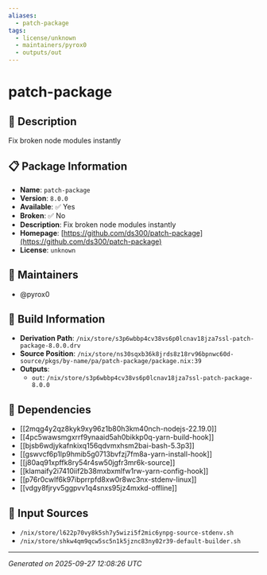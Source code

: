```yaml
---
aliases:
  - patch-package
tags:
  - license/unknown
  - maintainers/pyrox0
  - outputs/out
---
```


# patch-package

## 📝 Description

Fix broken node modules instantly

## 📋 Package Information

- **Name**: `patch-package`
- **Version**: `8.0.0`
- **Available**: ✅ Yes
- **Broken**: ✅ No
- **Description**: Fix broken node modules instantly
- **Homepage**: [https://github.com/ds300/patch-package](https://github.com/ds300/patch-package)
- **License**: `unknown`
## 👥 Maintainers

- @pyrox0


## 🔧 Build Information

- **Derivation Path**: `/nix/store/s3p6wbbp4cv38vs6p0lcnav18jza7ssl-patch-package-8.0.0.drv`
- **Source Position**: `/nix/store/ns30sqxb36k8jrds8z18rv96bpnwc60d-source/pkgs/by-name/pa/patch-package/package.nix:39`
- **Outputs**:
  - `out`:  `/nix/store/s3p6wbbp4cv38vs6p0lcnav18jza7ssl-patch-package-8.0.0`

## 🔗 Dependencies

- [[2mqg4y2qz8kyk9xy96z1b80h3km40nch-nodejs-22.19.0]]
- [[4pc5wawsmgxrrf9ynaaid5ah0bikkp0q-yarn-build-hook]]
- [[bjsb6wdjykafnkixq156qdvmxhsm2bai-bash-5.3p3]]
- [[gswvcf6p1lp9hmib5g0713bvfzj7fm8a-yarn-install-hook]]
- [[j80aq91xpffk8ry54r4sw50jgfr3mr6k-source]]
- [[klamaify2i7410iif2b38mxbxmlfw1rw-yarn-config-hook]]
- [[p76r0cwlf6k97ibprrpfd8xw0r8wc3nx-stdenv-linux]]
- [[vdgy8fjryv5ggpvv1q4snxs95jz4mxkd-offline]]

## 📁 Input Sources

- `/nix/store/l622p70vy8k5sh7y5wizi5f2mic6ynpg-source-stdenv.sh`
- `/nix/store/shkw4qm9qcw5sc5n1k5jznc83ny02r39-default-builder.sh`

---
*Generated on 2025-09-27 12:08:26 UTC*
